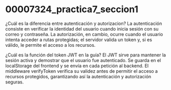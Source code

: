 # 00007324_practica7_seccion1

¿Cuál es la diferencia entre autenticación y autorizacion?
La autenticación consiste en verificar la identidad del usuario cuando 
inicia sesión con su correo y contraseña. La autorización, en cambio, 
ocurre cuando el usuario intenta acceder a rutas protegidas; el 
servidor valida un token y, si es válido, le permite el acceso a 
los recursos.

¿Cuál es la función del token JWT en la guía?
El JWT sirve para mantener la sesión activa y demostrar que el usuario fue autenticado. 
Se guarda en el localStorage del frontend y se envía en cada petición al backend. 
El middleware verifyToken verifica su validez antes de permitir el acceso a recursos 
protegidos, garantizando así la autenticación y autorización seguras.
